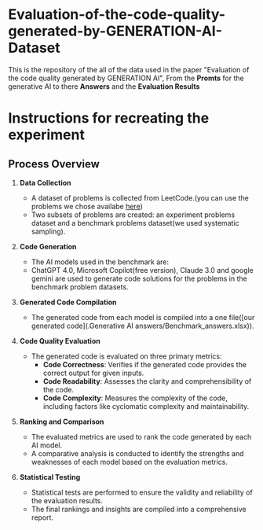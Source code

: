 # Evaluation-of-the-code-quality-generated-by-GENERATION-AI-Dataset

This is the repository of the all of the data used in the paper "Evaluation of the code quality generated by GENERATION AI", From the **Promts** for the generative AI to there **Answers** and the **Evaluation Results**

# Instructions for recreating the experiment
Process Overview
----------------

1. **Data Collection**
   - A dataset of problems is collected from LeetCode.(you can use the problems we chose availabe [here](original_prompts.xlsx))
   - Two subsets of problems are created: an experiment problems dataset and a benchmark problems dataset(we used systematic sampling).

2. **Code Generation**
   - The AI models used in the benchmark are:
   - ChatGPT 4.0, Microsoft Copilot(free version), Claude 3.0 and google gemini are used to generate code solutions for the problems in the benchmark problem datasets.

3. **Generated Code Compilation**
   - The generated code from each model is compiled into a one file([our generated code](.Generative AI answers/Benchmark_answers.xlsx)).

4. **Code Quality Evaluation**
   - The generated code is evaluated on three primary metrics:
     - **Code Correctness**: Verifies if the generated code provides the correct output for given inputs.
     - **Code Readability**: Assesses the clarity and comprehensibility of the code.
     - **Code Complexity**: Measures the complexity of the code, including factors like cyclomatic complexity and maintainability.

5. **Ranking and Comparison**
   - The evaluated metrics are used to rank the code generated by each AI model.
   - A comparative analysis is conducted to identify the strengths and weaknesses of each model based on the evaluation metrics.

6. **Statistical Testing**
   - Statistical tests are performed to ensure the validity and reliability of the evaluation results.
   - The final rankings and insights are compiled into a comprehensive report.
